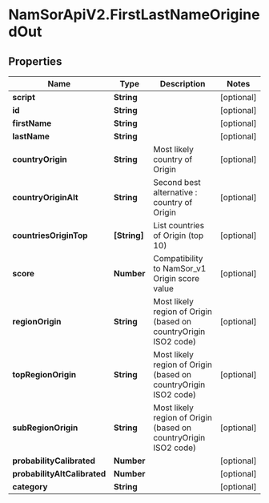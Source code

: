 # NamSorApiV2.FirstLastNameOriginedOut

## Properties
Name | Type | Description | Notes
------------ | ------------- | ------------- | -------------
**script** | **String** |  | [optional] 
**id** | **String** |  | [optional] 
**firstName** | **String** |  | [optional] 
**lastName** | **String** |  | [optional] 
**countryOrigin** | **String** | Most likely country of Origin | [optional] 
**countryOriginAlt** | **String** | Second best alternative : country of Origin | [optional] 
**countriesOriginTop** | **[String]** | List countries of Origin (top 10) | [optional] 
**score** | **Number** | Compatibility to NamSor_v1 Origin score value | [optional] 
**regionOrigin** | **String** | Most likely region of Origin (based on countryOrigin ISO2 code) | [optional] 
**topRegionOrigin** | **String** | Most likely region of Origin (based on countryOrigin ISO2 code) | [optional] 
**subRegionOrigin** | **String** | Most likely region of Origin (based on countryOrigin ISO2 code) | [optional] 
**probabilityCalibrated** | **Number** |  | [optional] 
**probabilityAltCalibrated** | **Number** |  | [optional] 
**category** | **String** |  | [optional] 


